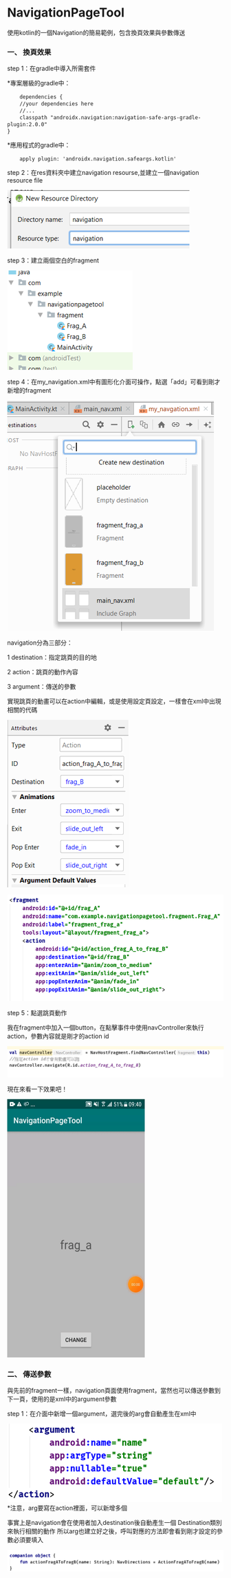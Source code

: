 # NavigationPageTool
使用kotlin的一個Navigation的簡易範例，包含換頁效果與參數傳送

### 一、 換頁效果

step 1：在gradle中導入所需套件

*專案層級的gradle中：

        dependencies {
        //your dependencies here
        //...
        classpath "androidx.navigation:navigation-safe-args-gradle-plugin:2.0.0"
    }

    
*應用程式的gradle中：

        apply plugin: 'androidx.navigation.safeargs.kotlin'



step 2：在res資料夾中建立navigation resourse,並建立一個navigation resource file

![image](https://github.com/LucaLin/NavigationPageTool/blob/main/screenshots/3.PNG)


step 3：建立兩個空白的fragment

![image](https://github.com/LucaLin/NavigationPageTool/blob/main/screenshots/5.PNG)

step 4：在my_navigation.xml中有圖形化介面可操作，點選「add」可看到剛才新增的fragment

![image](https://github.com/LucaLin/NavigationPageTool/blob/main/screenshots/6.PNG)

navigation分為三部分：

1 destination：指定跳頁的目的地

2 action：跳頁的動作內容

3 argument：傳送的參數

實現跳頁的動畫可以在action中編輯，或是使用設定頁設定，一樣會在xml中出現相關的代碼

![image](https://github.com/LucaLin/NavigationPageTool/blob/main/screenshots/7.PNG)


![image](https://github.com/LucaLin/NavigationPageTool/blob/main/screenshots/8.PNG)

step 5：點選跳頁動作

我在fragment中加入一個button，在點擊事件中使用navController來執行action，參數內容就是剛才的action id

![image](https://github.com/LucaLin/NavigationPageTool/blob/main/screenshots/9.PNG)

現在來看一下效果吧！

<img src="https://github.com/LucaLin/NavigationPageTool/blob/main/screenshots/1.gif" width="320" height="600"/>


### 二、 傳送參數

與先前的fragment一樣，navigation頁面使用fragment，當然也可以傳送參數到下一頁，使用的是xml中的argument參數

step 1：在介面中新增一個argument，選完後的arg會自動產生在xml中

![image](https://github.com/LucaLin/NavigationPageTool/blob/main/screenshots/10.PNG)
*注意，arg要寫在action裡面，可以新增多個

事實上是navigation會在使用者加入destination後自動產生一個 <your classname>Destination類別來執行相關的動作
所以arg也建立好之後，呼叫對應的方法即會看到剛才設定的參數必須要填入
        
![image](https://github.com/LucaLin/NavigationPageTool/blob/main/screenshots/11.PNG)

